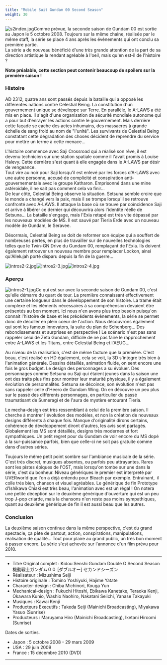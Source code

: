 ```yaml
---
title: "Mobile Suit Gundam 00 Second Season"
weight: 30
---
```



![s2index.jpg](/images/stories/saga/gundam00/S2index.jpg "s2index.jpg")Comme prévue, la seconde saison de Gundam 00 est sortie au Japon le 5 octobre 2008. Toujours sur la même chaine, réalisée par le même staff, la série se place 4 ans après les évènements qui ont conclu sa première partie.  
La série a de nouveau bénéficié d'une très grande attention de la part de sa direction artistique la rendant agréable à l'oeil, mais qu'en est-il de l'histoire ?


**Note préalable, cette section peut contenir beaucoup de spoilers sur la première saison !**



### Histoire


AD 2312, quatre ans sont passés depuis la bataille qui a opposé les différentes nations contre Celestial Being. La constitution d'un gouvernement unique se développe sur Terre. En parallèle, le A-LAWS a été mis en place. Il s'agit d'une organisation de sécurité mondiale autonome qui a pour but d'enrayer les actions contre le gouvernement. Mais derrière cette façade se cache des actes inhumains, des massacres à grande échelle de sang froid au nom de "l'unité". Les survivants de Celestial Being constatant cette dégradation des choses décident de reprendre du service pour mettre un terme à cette menace...


L'histoire commence avec Saji Crossroad qui a réalisé son rêve, il est devenu technicien sur une station spatiale comme il l'avait promis à Louise Halevy. Cette dernière s'est quant à elle engagée dans le A-LAWS par désir de vengeance.   
Tout vire au noir pour Saji lorsqu'il est enlevé par les forces d'A-LAWS avec une autre personne, accusé de complicité et conspiration anti-gouvernementale avec le groupe Katharon. Emprisonné dans une mine astéroïdale, il ne sait pas comment cela va finir...   
De leur côté, Celestial Being observe la situation. Setsuna semble croire que le monde a changé vers la paix, mais il se trompe lorsqu'il se retrouve confronté avec A-LAWS. Il attaque la base où se trouve par coïncidence Saji et arrive à libérer ce dernier qui découvrira alors l'identité réelle de Setsuna... La bataille s'engage, mais l'Exia retapé est très vite dépassé par les nouveaux modèles de MS. Il est sauvé par Tieria Erde avec un nouveau modèle de Gundam, le Seravee.


Désormais, Celestial Being se doit de reformer son équipe qui a souffert de nombreuses pertes, en plus de travailler sur de nouvelles technologies telles que le Twin-GN Drive du Gundam 00, remplaçant de l'Exia. Ils doivent également retrouver un nouveau membre pour remplacer Lockon, ainsi qu'Allelujah porté disparu depuis la fin de la guerre...


![intros2-2.jpg](/images/stories/saga/gundam00/intros2-2.jpg "Exia en piteux état.")![intros2-3.jpg](/images/stories/saga/gundam00/intros2-3.jpg "Feldt a bien muri.")![intros2-4.jpg](/images/stories/saga/gundam00/intros2-4.jpg "Double 0 Gundam.")
### Aperçu


![intros2-1.jpg](/images/stories/saga/gundam00/introS2-1.jpg "intros2-1.jpg")Ce qui est sur avec la seconde saison de Gundam 00, c'est qu'elle démarre du quart de tour. La première connaissant effectivement une certaine longueur dans le développement de son histoire. La trame était complexe et les éléments nécessaires à sa compréhension devaient être présentés au bon moment. Ici nous n'en avons plus trop besoin puisqu'on connait l'histoire de base et les précédents évènements, la série se permet donc de décoller en plein coeur de l'action. Nous découvrons également qui sont les fameux Innovators, la suite du plan de Schenberg... Des rebondissements et surprises en perspective ! Le scénario n'est pas sans rappeler celui de Zeta Gundam, difficile de ne pas faire le rapprochement entre A-LAWS et les Titans, entre Celestial Being et l'AEUG...


Au niveau de la réalisation, c'est de même facture que la première. C'est beau, c'est réalisé en HD également, cela se voit, la 3D s'intègre très bien à l'animation générale. Dessins détaillés, animation fluide, on sent encore une fois le gros budget. Le design des personnages a su évoluer. Des personnages comme Setsuna ou Saji qui étaient jeunes dans la saison une ont des traits plus fins pour montrer leur maturité physique, il y a également évolution de personnalités. Setsuna se décoince, son évolution n'est pas sans rappeler celle d'Heero de Gundam Wing. On en découvre un peu plus sur le passé des différents personnages, en particulier du passé traumatisant de Sumeragi et de l'aura de mystère entourant Tieria.


Le mecha-design est très ressemblant à celui de la première saison. Il cherche à montrer l'évolution des modèles, et non la création de nouveaux designs différents à chaque fois. Manque d'originalité dirons certains, cohérence de développement diront d'autres, les avis sont partagés. Globalement les MS sont détaillés, designs très modernes et fort sympathiques. Un petit regret pour du Gundam de voir encore du MS dopé à la sur-puissance parfois, bien que celle-ci ne soit pas gratuite comme dans d'autres séries.


Toujours le même petit point sombre sur l'ambiance musicale de la série. C'est très discret, musiques absentes, ou parfois peu attrayantes. Rares sont les pistes épiques de l'OST, mais lorsqu'on tombe sur une dans la série, c'est du bonheur. Niveau génériques le premier est interpreté par UVERworld que l'on a déjà entendu pour Bleach par exemple. Entrainant,  il colle très bien, chanson et visuel agréables. Le générique de fin Prototype d'Ishikawa Chiaki est très beau, l'animation avec est un régal ! On notera une petite déception sur le deuxième générique d'ouverture qui est un peu trop J-pop criarde, mais la chansons n'en reste pas moins sympathiques, quant au deuxième générique de fin il est aussi beau que les autres.



### Conclusion


La deuxième saison continue dans la même perspective, c'est du grand spectacle, ça pète de partout, action, conspirations, manipulations, réalisation de qualité... Tout pour plaire au grand public, un très bon moment à passer encore. La série s'est achevée sur l'annonce d'un film prévu pour 2010.




---


* Titre Original complet : Kidou Senshi Gundam Double O Second Season  
機動戦士ガンダム００ [ダブルオー] セカンドシーズン
* Réalisateur : Mizushima Seiji
* Histoire originale : Tomino Yoshiyuki, Hajime Yatate
* Character-design : Chiba Michinori, Kouga Yun
* Mechanical-design : Fukuchi Hitoshi, Ebikawa Kanetake, Teraoka Kenji, Okawara Kunio, Washio Naohiro, Nakatani Seiichi, Yanase Takayuki
* Musiques : Kawai Kenji
* Producteurs Executifs : Takeda Seiji (Mainichi Broadcasting), Miyakawa Yasuo (Sunrise)
* Producteurs : Maruyama Hiro (Mainichi Broadcasting), Iketani Hiroomi (Sunrise)


Dates de sorties.


* Japon : 5 octobre 2008 - 29 mars 2009
* USA : 29 juin 2009
* France : 15 décembre 2010 (DVD)




---


 
 


